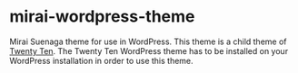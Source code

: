 mirai-wordpress-theme
=====================

Mirai Suenaga theme for use in WordPress. This theme is a child theme of
[Twenty Ten](https://wordpress.org/themes/twentyten/). The Twenty Ten WordPress
theme has to be installed on your WordPress installation in order to use this
theme.
